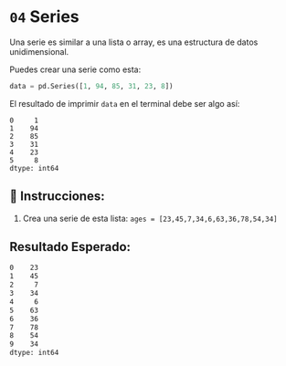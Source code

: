 # `04` Series

Una serie es similar a una lista o array, es una estructura de datos unidimensional.

Puedes crear una serie como esta: 

```py
data = pd.Series([1, 94, 85, 31, 23, 8])
```

El resultado de imprimir `data` en el terminal debe ser algo así:  

```shell
0     1
1    94
2    85
3    31
4    23
5     8
dtype: int64
```

## 📝 Instrucciones: 

1. Crea una serie de esta lista: `ages = [23,45,7,34,6,63,36,78,54,34]`

## Resultado Esperado:

```bash
0    23
1    45
2     7
3    34
4     6
5    63
6    36
7    78
8    54
9    34
dtype: int64
```